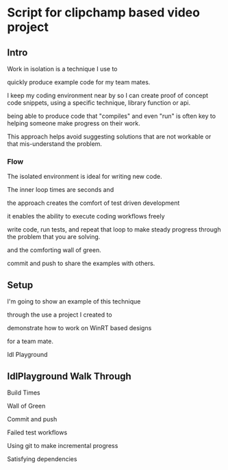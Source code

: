 # Script for clipchamp based video project

## Intro

Work in isolation is a technique I use to

quickly produce example code for my team mates.

I keep my coding environment near by so I can
create proof of concept code snippets, using
a specific technique, library function or api.

being able to produce code that "compiles" and even
"run" is often key to helping someone make progress
on their work.

This approach helps avoid suggesting solutions that
are not workable or that mis-understand the problem.

### Flow

The isolated environment is ideal for writing new code.

The inner loop times are seconds and

the approach creates the comfort of test driven development

it enables the ability to execute coding workflows freely

write code, run tests, and repeat that loop to make steady progress through
the problem that you are solving.

and the comforting wall of green.

commit and push to share the examples with others.

## Setup

I'm going to show an example of this technique

through the use a project I created to

demonstrate how to work on WinRT based designs

for a team mate.

Idl Playground

## IdlPlayground Walk Through

Build Times

Wall of Green

Commit and push

Failed test workflows

Using git to make incremental progress

Satisfying dependencies

